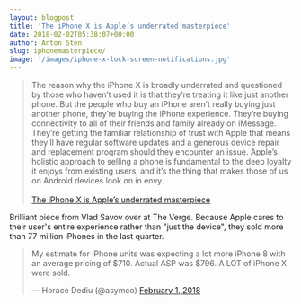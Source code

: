 ```yaml
---
layout: blogpost
title: 'The iPhone X is Apple’s underrated masterpiece'
date: 2018-02-02T05:38:07+00:00
author: Anton Sten
slug: iphonemasterpiece/
image: '/images/iphone-x-lock-screen-notifications.jpg'
---
```


>The reason why the iPhone X is broadly underrated and questioned by those who haven’t used it is that they’re treating it like just another phone. But the people who buy an iPhone aren’t really buying just another phone, they’re buying the iPhone experience. They’re buying connectivity to all of their friends and family already on iMessage. They’re getting the familiar relationship of trust with Apple that means they’ll have regular software updates and a generous device repair and replacement program should they encounter an issue. Apple’s holistic approach to selling a phone is fundamental to the deep loyalty it enjoys from existing users, and it’s the thing that makes those of us on Android devices look on in envy.
<br /><br />
[The iPhone X is Apple’s underrated masterpiece](https://www.theverge.com/2018/2/1/16957594/iphone-x-apple-quarterly-report-review)

Brilliant piece from Vlad Savov over at The Verge. Because Apple cares to their user's entire experience rather than "just the device", they sold more than 77 million iPhones in the last quarter. 

<blockquote class="twitter-tweet" data-lang="en"><p lang="en" dir="ltr">My estimate for iPhone units was expecting a lot more iPhone 8 with an average pricing of $710. Actual ASP was $796. A LOT of iPhone X were sold.</p>&mdash; Horace Dediu (@asymco) <a href="https://twitter.com/asymco/status/959179151004618752?ref_src=twsrc%5Etfw">February 1, 2018</a></blockquote> <script async src="https://platform.twitter.com/widgets.js" charset="utf-8"></script> 

